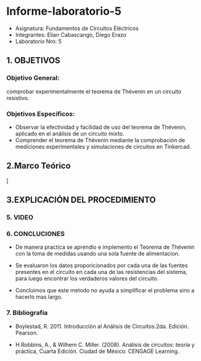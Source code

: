 # Informe-laboratorio-5
- Asignatura: Fundamentos de Circuitos Eléctricos
- Integrantes: Elian Cabascango, Diego Erazo
- Laboratorio Nro: 5

## 1. OBJETIVOS

### Objetivo General:

comprobar experimentalmente el teorema de Thévenin en un circuito resistivo.

### Objetivos Especificos:

- Observar la efectividad y facilidad de uso del teorema de Thévenin, aplicado en el análisis de un circuito mixto.
- Comprender el teorema de Thévenin mediante la comprobación de mediciones experimentales y simulaciones de 
  circuitos en Tinkercad.
  
## 2.Marco Teórico

[![]()

## 3.EXPLICACIÓN DEL PROCEDIMIENTO





### 5. VIDEO

### 6. CONCLUCIONES
- De manera practica se aprendio e implemento el Teorema de Thévenin con la toma de medidas usando una sola fuente de alimentacion.

- Se evaluaron los datos proporicionados por cada una de las fuentes presentes en el circuito en cada una de las resistencias del sistema, para luego encontrar los verdaderos valores del circuito.

- Concluimos que este metodo no ayuda a simplificar el problema sino a hacerlo mas largo.

### 7. Bibliografia

- Boylestad, R. 2011. Introducción al Análisis de Circuitos.2da. Edición. Pearson.

- H.Robbins, A., & Wilhem C. Miller. (2008). Análisis de circuitos: teoría y práctica, Cuarta Edición. Ciudad de México: CENGAGE Learning.
